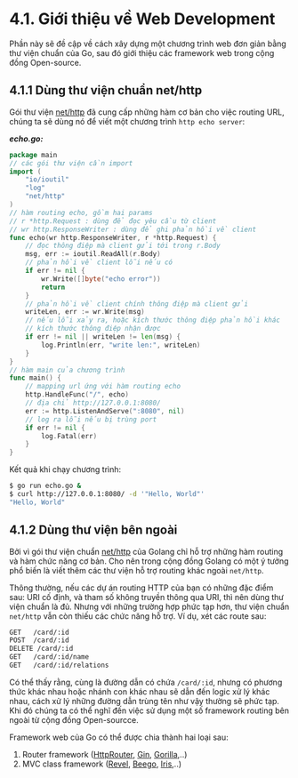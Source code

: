 # 4.1. Giới thiệu về Web Development

Phần này sẽ đề cập về cách xây dựng một chương trình web đơn giản bằng thư viện chuẩn của Go, sau đó giới thiệu các framework web trong cộng đồng Open-source.

## 4.1.1 Dùng thư viện chuẩn net/http

Gói thư viện [net/http](https://golang.org/pkg/net/http/) đã cung cấp những hàm cơ bản cho việc routing URL, chúng ta sẽ dùng nó để viết một chương trình `http echo server`:

***echo.go:***

```go
package main
// các gói thư viện cần import
import (
    "io/ioutil"
    "log"
    "net/http"
)
// hàm routing echo, gồm hai params
// r *http.Request : dùng để đọc yêu cầu từ client
// wr http.ResponseWriter : dùng để ghi phản hồi về client
func echo(wr http.ResponseWriter, r *http.Request) {
    // đọc thông điệp mà client gửi tới trong r.Body
    msg, err := ioutil.ReadAll(r.Body)
    // phản hồi về client lỗi nếu có
    if err != nil {
        wr.Write([]byte("echo error"))
        return
    }
    // phản hồi về client chính thông điệp mà client gửi
    writeLen, err := wr.Write(msg)
    // nếu lỗi xảy ra, hoặc kích thước thông điệp phản hồi khác
    // kích thước thông điệp nhận được
    if err != nil || writeLen != len(msg) {
        log.Println(err, "write len:", writeLen)
    }
}
// hàm main của chương trình
func main() {
    // mapping url ứng với hàm routing echo
    http.HandleFunc("/", echo)
    // địa chỉ http://127.0.0.1:8080/
    err := http.ListenAndServe(":8080", nil)
    // log ra lỗi nếu bị trùng port
    if err != nil {
        log.Fatal(err)
    }
}
```

Kết quả khi chạy chương trình:

```sh
$ go run echo.go &
$ curl http://127.0.0.1:8080/ -d '"Hello, World"'
"Hello, World"
```

## 4.1.2 Dùng thư viện bên ngoài

Bởi vì gói thư viện chuẩn [net/http](https://golang.org/pkg/net/http/) của Golang chỉ hỗ trợ những hàm routing và hàm chức năng cơ bản. Cho nên trong cộng đồng Golang có một ý tưởng phổ biến là viết thêm các thư viện hỗ trợ routing khác ngoài `net/http`.

Thông thường, nếu các dự án routing HTTP của bạn có những đặc điểm sau: URI cố định, và tham số không truyền thông qua URI, thì nên dùng thư viện chuẩn là đủ. Nhưng với những trường hợp phức tạp hơn, thư viện chuẩn `net/http` vẫn còn thiếu các chức năng hỗ trợ. Ví dụ, xét các route sau:

```sh
GET   /card/:id
POST  /card/:id
DELETE /card/:id
GET   /card/:id/name
GET   /card/:id/relations
```

Có thể thấy rằng, cùng là đường dẫn có chứa `/card/:id`, nhưng có phương thức khác nhau hoặc nhánh con khác nhau sẽ dẫn đến logic xử lý khác nhau, cách xử lý những đường dẫn trùng tên như vậy thường sẽ phức tạp. Khi đó chúng ta có thể nghĩ đến việc sử dụng một số framework routing bên ngoài từ cộng đồng Open-sourcce.

Framework web của Go có thể được chia thành hai loại sau:

1. Router framework ([HttpRouter](https://github.com/julienschmidt/httprouter), [Gin](https://github.com/gin-gonic/gin), [Gorilla](https://github.com/gorilla/mux),..)
2. MVC class framework ([Revel](https://github.com/revel/revel), [Beego](https://github.com/astaxie/beego), [Iris](https://github.com/kataras/iris),..)
